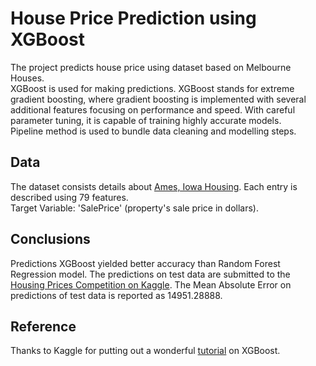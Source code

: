 # House Price Prediction using XGBoost


The project predicts house price using dataset based on Melbourne Houses.   
XGBoost is used for making predictions. XGBoost stands for extreme gradient boosting, where gradient boosting is implemented with several additional features focusing on performance and speed. With careful parameter tuning, it is capable of training highly accurate models.   
Pipeline method is used to bundle data cleaning and modelling steps.


## Data

The dataset consists details about [Ames, Iowa Housing](https://www.kaggle.com/c/home-data-for-ml-course/data). Each entry is described using 79 features.   
Target Variable: 'SalePrice' (property's sale price in dollars).

## Conclusions

Predictions XGBoost yielded better accuracy than Random Forest Regression model. The predictions on test data are submitted to the [Housing Prices Competition on Kaggle](https://www.kaggle.com/c/home-data-for-ml-course). The Mean Absolute Error on predictions of test data is reported as 14951.28888.

## Reference

Thanks to Kaggle for putting out a wonderful [tutorial](https://www.kaggle.com/alexisbcook/xgboost) on XGBoost. 
